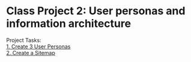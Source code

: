 # Class Project 2: User personas and information architecture

Project Tasks:  
  [1. Create 3 User Personas](/class-projects/class-project-2/user-personas)  
  [2. Create a Sitemap](/class-projects/class-project-2/sitemap)
